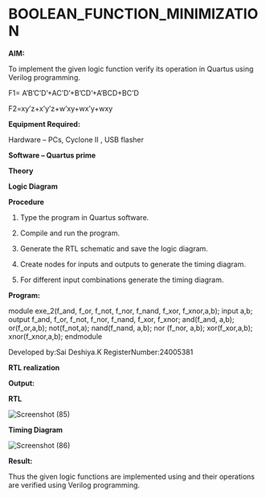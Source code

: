 # BOOLEAN_FUNCTION_MINIMIZATION

**AIM:**

To implement the given logic function verify its operation in Quartus using Verilog programming.

F1= A’B’C’D’+AC’D’+B’CD’+A’BCD+BC’D 

F2=xy’z+x’y’z+w’xy+wx’y+wxy

**Equipment Required:**

Hardware – PCs, Cyclone II , USB flasher

**Software – Quartus prime**

**Theory**

**Logic Diagram**

**Procedure**

1.	Type the program in Quartus software.

2.	Compile and run the program.

3.	Generate the RTL schematic and save the logic diagram.

4.	Create nodes for inputs and outputs to generate the timing diagram.

5.	For different input combinations generate the timing diagram.


**Program:**

 module exe_2(f_and, f_or, f_not, f_nor, f_nand, f_xor, f_xnor,a,b);
 input a,b;
 output f_and, f_or, f_not, f_nor, f_nand, f_xor, f_xnor;
 and(f_and, a,b);
 or(f_or,a,b);
 not(f_not,a);
 nand(f_nand, a,b);
 nor (f_nor, a,b);
 xor(f_xor,a,b);
 xnor(f_xnor,a,b);
 endmodule


Developed by:Sai Deshiya.K RegisterNumber:24005381


**RTL realization**

**Output:**

**RTL**

![Screenshot (85)](https://github.com/user-attachments/assets/a09e704f-c214-496b-8665-1e64962a5130)

**Timing Diagram**

![Screenshot (86)](https://github.com/user-attachments/assets/b4d63273-8424-4279-b3cd-a73d198a0e84)

**Result:**

Thus the given logic functions are implemented using and their operations are verified using Verilog programming.

